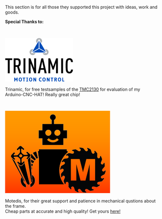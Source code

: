 This section is for all those they supported this project with ideas, work and goods.    


**Special Thanks to:**

<br><p>
  
![1](Trinamic.png)    
  
Trinamic, for free testsamples of the <a href="https://www.trinamic.com/products/integrated-circuits/details/tmc2130/" target="_blank">TMC2130</a> for evaluation of my Arduino-CNC-HAT! Really great chip!    

<br><p>
  
![2](Motedis.png)    
  
Motedis, for their great support and patience in mechanical qustions about the frame.    
Cheap parts at accurate and high quality! Get yours <a href="http://www.motedis.com/shop/">here!</a>    
